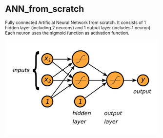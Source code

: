 # ANN_from_scratch
Fully connected Artificial Neural Network from scratch.
It consists of 1 hidden layer (including 2 neurons) and 1 output layer (includes 1 neuron).
Each neuron uses the sigmoid function as activation function.

![name-of-you-image](https://raw.githubusercontent.com/calt-laboratory/ANN_from_scratch/main/ann.png)
